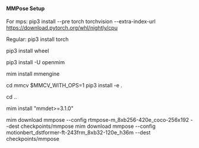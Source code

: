 #### MMPose Setup
For mps:
pip3 install --pre torch torchvision --extra-index-url https://download.pytorch.org/whl/nightly/cpu

Regular:
pip3 install torch

pip3 install wheel

pip3 install -U openmim

mim install mmengine

cd mmcv
$MMCV_WITH_OPS=1 pip3 install -e .

cd ..

mim install "mmdet>=3.1.0"

mim download mmpose --config rtmpose-m_8xb256-420e_coco-256x192  --dest checkpoints/mmpose 
mim download mmpose --config motionbert_dstformer-ft-243frm_8xb32-120e_h36m --dest checkpoints/mmpose



